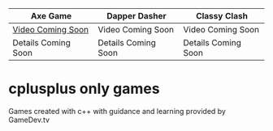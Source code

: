 
|     **Axe Game**     |  **Dapper Dasher**   |  **Classy Clash**   |
| -------------------- | -------------------- | ------------------- |
|  [Video Coming Soon](https://github.com/user-attachments/assets/0268a3ca-23f7-4568-9a14-b18d1a03c252)   |  Video Coming Soon   |  Video Coming Soon  |
| Details Coming Soon  | Details Coming Soon  | Details Coming Soon |







# cplusplus only games
 Games created with c++ with guidance and learning provided by GameDev.tv
